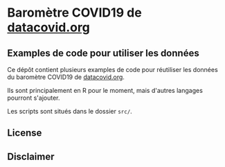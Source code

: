 # Baromètre COVID19 de [datacovid.org](datacovid.org)
## Examples de code pour utiliser les données

Ce dépôt contient plusieurs examples de code pour réutiliser les données du baromètre COVID19 de [datacovid.org](datacovid.org).

Ils sont principalement en R pour le moment, mais d'autres langages pourront s'ajouter.

Les scripts sont situés dans le dossier `src/`.

## License

## Disclaimer

